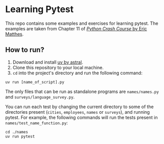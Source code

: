 # Learning Pytest

This repo contains some examples and exercises for learning pytest. The examples are taken from Chapter 11 of [_Python Crash Course_ by Eric Matthes](https://nostarch.com/python-crash-course-3rd-edition).

## How to run?

1. Download and install [uv by astral](https://docs.astral.sh/uv/getting-started/installation/).
2. Clone this repository to your local machine.
3. `cd` into the project's directory and run the following command:

```shell
uv run [name_of_script].py
```

The only files that can be run as standalone programs are `names/names.py` and `surveys/language_survey.py`.

You can run each test by changing the current directory to some of the directories present (`cities`, `employees`, `names` or `surveys`), and running pytest. For example, the following commands will run the tests present in `names/test_name_function.py`:

```shell
cd ./names
uv run pytest
```
